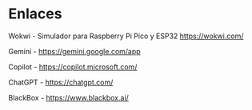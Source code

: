 # Enlaces
Wokwi - Simulador para Raspberry Pi Pico y ESP32  https://wokwi.com/

Gemini - https://gemini.google.com/app

Copilot - https://copilot.microsoft.com/

ChatGPT - https://chatgpt.com/

BlackBox - https://www.blackbox.ai/
 

